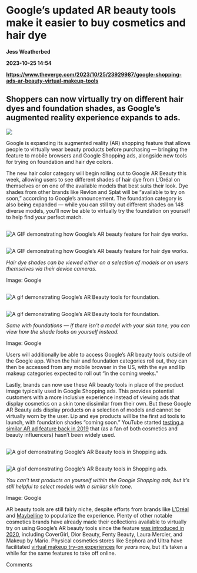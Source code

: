 # Google’s updated AR beauty tools make it easier to buy cosmetics and hair dye
**Jess Weatherbed**

**2023-10-25 14:54**

**https://www.theverge.com/2023/10/25/23929987/google-shopping-ads-ar-beauty-virtual-makeup-tools**

Shoppers can now virtually try on different hair dyes and foundation shades, as Google’s augmented reality experience expands to ads.
-------------------------------------------------------------------------------------------------------------------------------------

![](https://cdn.vox-cdn.com/thumbor/Q8WjHkiDOaIvJoOlfayAToVaNEc=/0x0:1920x1300/1200x628/filters:focal(960x650:961x651)/cdn.vox-cdn.com/uploads/chorus_asset/file/25030046/Google_AR_Beauty_hed.jpg)

Google is expanding its augmented reality (AR) shopping feature that allows people to virtually wear beauty products before purchasing — bringing the feature to mobile browsers and Google Shopping ads, alongside new tools for trying on foundation and hair dye colors.

The new hair color category will begin rolling out to Google AR Beauty this week, allowing users to see different shades of hair dye from L’Oréal on themselves or on one of the available models that best suits their look. Dye shades from other brands like Revlon and Splat will be “available to try on soon,” according to Google’s announcement. The foundation category is also being expanded — while you can still try out different shades on 148 diverse models, you’ll now be able to virtually try the foundation on yourself to help find _your_ perfect match.

![A GIF demonstrating how Google’s AR beauty feature for hair dye works.](data:image/gif;base64,R0lGODlhAQABAIAAAAAAAP///yH5BAEAAAAALAAAAAABAAEAAAIBRAA7)

![A GIF demonstrating how Google’s AR beauty feature for hair dye works.](https://duet-cdn.vox-cdn.com/thumbor/0x0:395x800/2400x4861/filters:focal(198x400:199x401):no_upscale():format(webp)/cdn.vox-cdn.com/uploads/chorus_asset/file/25030049/Google_AR_Beauty_hair_dye.gif)

![A GIF demonstrating how Google’s AR beauty feature for hair dye works.](data:image/gif;base64,R0lGODlhAQABAIAAAAAAAP///yH5BAEAAAAALAAAAAABAAEAAAIBRAA7)

![A GIF demonstrating how Google’s AR beauty feature for hair dye works.](https://duet-cdn.vox-cdn.com/thumbor/0x0:395x800/2400x4861/filters:focal(198x400:199x401):no_upscale():format(webp)/cdn.vox-cdn.com/uploads/chorus_asset/file/25030049/Google_AR_Beauty_hair_dye.gif)

_Hair dye shades can be viewed either on a selection of models or on users themselves via their device cameras._

Image: Google

![A gif demonstrating Google’s AR Beauty tools for foundation.](data:image/gif;base64,R0lGODlhAQABAIAAAAAAAP///yH5BAEAAAAALAAAAAABAAEAAAIBRAA7)

![A gif demonstrating Google’s AR Beauty tools for foundation.](https://duet-cdn.vox-cdn.com/thumbor/0x0:395x800/2400x4861/filters:focal(198x400:199x401):no_upscale():format(webp)/cdn.vox-cdn.com/uploads/chorus_asset/file/25030050/Google_AR_Beauty_foundation.gif)

![A gif demonstrating Google’s AR Beauty tools for foundation.](data:image/gif;base64,R0lGODlhAQABAIAAAAAAAP///yH5BAEAAAAALAAAAAABAAEAAAIBRAA7)

![A gif demonstrating Google’s AR Beauty tools for foundation.](https://duet-cdn.vox-cdn.com/thumbor/0x0:395x800/2400x4861/filters:focal(198x400:199x401):no_upscale():format(webp)/cdn.vox-cdn.com/uploads/chorus_asset/file/25030050/Google_AR_Beauty_foundation.gif)

_Same with foundations — if there isn’t a model with your skin tone, you can view how the shade looks on yourself instead._

Image: Google

Users will additionally be able to access Google’s AR beauty tools outside of the Google app. When the hair and foundation categories roll out, they can then be accessed from any mobile browser in the US, with the eye and lip makeup categories expected to roll out “in the coming weeks.”

Lastly, brands can now use these AR beauty tools in place of the product image typically used in Google Shopping ads. This provides potential customers with a more inclusive experience instead of viewing ads that display cosmetics on a skin tone dissimilar from their own. But these Google AR Beauty ads display products on a selection of models and cannot be virtually worn by the user. Lip and eye products will be the first ad tools to launch, with foundation shades “coming soon.” YouTube started [testing a similar AR ad feature back in 2019](https://www.theverge.com/2019/6/19/18691102/youtube-augmented-reality-ar-ads-beauty-vloggers-mac-cosmetics-lipstick) that (as a fan of both cosmetics and beauty influencers) hasn’t been widely used.

![A giof demonstrating Google’s AR Beauty tools in Shopping ads.](data:image/gif;base64,R0lGODlhAQABAIAAAAAAAP///yH5BAEAAAAALAAAAAABAAEAAAIBRAA7)

![A giof demonstrating Google’s AR Beauty tools in Shopping ads.](https://duet-cdn.vox-cdn.com/thumbor/0x0:512x507/2400x2377/filters:focal(256x254:257x255):no_upscale():format(webp)/cdn.vox-cdn.com/uploads/chorus_asset/file/25030051/AR_Beauty_Ads.gif)

![A giof demonstrating Google’s AR Beauty tools in Shopping ads.](data:image/gif;base64,R0lGODlhAQABAIAAAAAAAP///yH5BAEAAAAALAAAAAABAAEAAAIBRAA7)

![A giof demonstrating Google’s AR Beauty tools in Shopping ads.](https://duet-cdn.vox-cdn.com/thumbor/0x0:512x507/2400x2377/filters:focal(256x254:257x255):no_upscale():format(webp)/cdn.vox-cdn.com/uploads/chorus_asset/file/25030051/AR_Beauty_Ads.gif)

_You can’t test products on yourself within the Google Shopping ads, but it’s still helpful to select models with a similar skin tone._

Image: Google

AR beauty tools are still fairly niche, despite efforts from brands like [L’Oréal](https://www.theverge.com/2023/1/3/23537478/loreal-brow-magic-hapta-beauty-tech-ces-2023) and [Maybelline](https://www.theverge.com/2023/7/19/23800648/microsoft-teams-maybelline-ai-beauty-filter-virtual-makeup) to popularize the experience. Plenty of other notable cosmetics brands have already made their collections available to virtually try on using Google’s AR beauty tools since the feature [was introduced in 2020](https://www.theverge.com/2020/12/17/22179667/google-feature-try-on-makeup-ar-lipstick-eyeshadow), including CoverGirl, Dior Beauty, Fenty Beauty, Laura Mercier, and Makeup by Mario. Physical cosmetics stores like Sephora and Ultra have facilitated [virtual makeup try-on experiences](https://www.theverge.com/2017/4/19/15347054/augmented-reality-makeup-facebook-live-future) for _years_ now, but it’s taken a while for the same features to take off online.

Comments